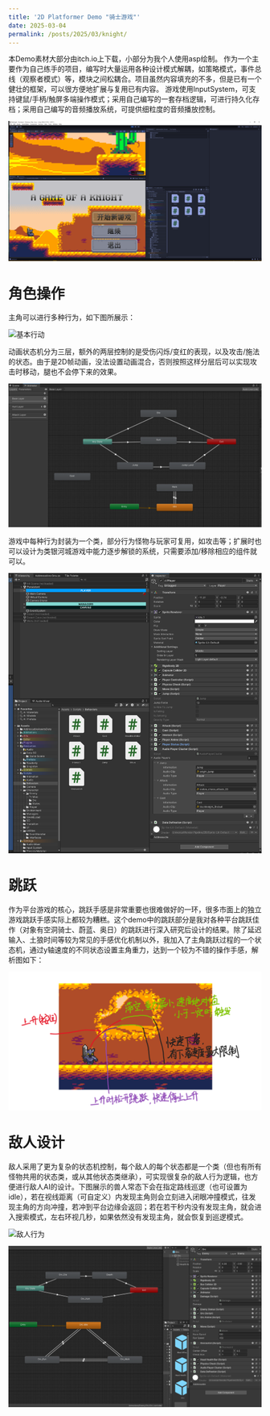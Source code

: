 ```yaml
---
title: '2D Platformer Demo "骑士游戏"'
date: 2025-03-04
permalink: /posts/2025/03/knight/
---
```


本Demo素材大部分由itch.io上下载，小部分为我个人使用asp绘制。
作为一个主要作为自己练手的项目，编写时大量运用各种设计模式解耦，如策略模式，事件总线（观察者模式）等，模块之间松耦合。项目虽然内容填充的不多，但是已有一个健壮的框架，可以很方便地扩展与复用已有内容。
游戏使用InputSystem，可支持键鼠/手柄/触屏多端操作模式；采用自己编写的一套存档逻辑，可进行持久化存档；采用自己编写的音频播放系统，可提供细粒度的音频播放控制。

![菜单页](/images/knight/菜单页.png "菜单页")

角色操作
======
主角可以进行多种行为，如下图所展示：

![基本行动](/images/knight/基本行动.gif "基本行动")

动画状态机分为三层，额外的两层控制的是受伤闪烁/变红的表现，以及攻击/施法的状态。由于是2D帧动画，没法设置动画混合，否则按照这样分层后可以实现攻击时移动，腿也不会停下来的效果。

![主角动画状态机](/images/knight/主角动画状态机.png "主角动画状态机")

游戏中每种行为封装为一个类，部分行为怪物与玩家可复用，如攻击等；扩展时也可以设计为类银河城游戏中能力逐步解锁的系统，只需要添加/移除相应的组件就可以。

![主角Inspector](/images/knight/主角Inspector.png "主角Inspector")

跳跃
======
作为平台游戏的核心，跳跃手感是非常重要也很难做好的一环，很多市面上的独立游戏跳跃手感实际上都较为糟糕。这个demo中的跳跃部分是我对各种平台跳跃佳作（对象有空洞骑士、蔚蓝、奥日）的跳跃进行深入研究后设计的结果。除了延迟输入、土狼时间等较为常见的手感优化机制以外，我加入了主角跳跃过程的一个状态机，通过y轴速度的不同状态设置主角重力，达到一个较为不错的操作手感，解析图如下：

![跳跃解析](/images/knight/跳跃解析.png "跳跃解析")


敌人设计
======
敌人采用了更为复杂的状态机控制，每个敌人的每个状态都是一个类（但也有所有怪物共用的状态类，或从其他状态类继承），可实现很复杂的敌人行为逻辑，也方便进行敌人AI的设计。下图展示的兽人常态下会在指定路线巡逻（也可设置为idle），若在视线距离（可自定义）内发现主角则会立刻进入闭眼冲撞模式，往发现主角的方向冲撞，若冲到平台边缘会返回；若在若干秒内没有发现主角，就会进入搜索模式，左右环视几秒，如果依然没有发现主角，就会恢复到巡逻模式。

![敌人行为](/images/knight/敌人行为.gif "敌人行为")

![敌人动画状态机](/images/knight/敌人动画状态机.png "敌人动画状态机")
